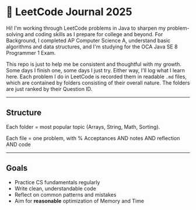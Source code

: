 # 🧠 LeetCode Journal 2025

Hi! I'm working through LeetCode problems in Java to sharpen my problem-solving and coding skills as I prepare for college and beyond. For Background, I completed AP Computer Science A, understand basic algorithms and data structures, and I'm studying for the OCA Java SE 8 Programmer 1 Exam.

This repo is just to help me be consistent and thoughtful with my growth. Some days I finish one, some days I just try. Either way, I'll log what I learn here. Each problem I do in LeetCode is recorded them in readable `.md` files, which are contained by folders consisting of their overall nature. The folders are just ranked by their Question ID.

---

## Structure

Each folder = most popular topic (Arrays, String, Math, Sorting).

Each file = one problem, with % Acceptances AND notes AND reflection AND code

---

## Goals

- Practice CS fundamentals regularly
- Write clean, understandable code
- Reflect on common patterns and mistakes
- Aim for **reasonable** optimization of Memory and Time
